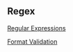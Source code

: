 ## Regex

[Regular Expressions](https://guides.rubyonrails.org/security.html#regular-expressions)

[Format Validation](https://brakemanscanner.org/docs/warning_types/format_validation/)
